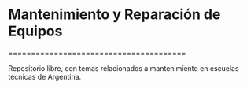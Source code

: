 
# Mantenimiento y Reparación de Equipos
=======================================

Repositorio libre, con temas relacionados a mantenimiento en escuelas técnicas de Argentina.


